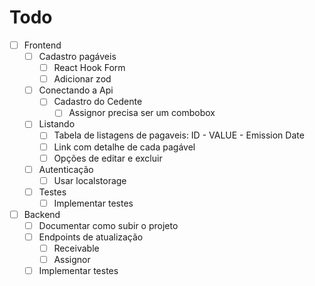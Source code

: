 # Todo

- [ ] Frontend
  - [ ] Cadastro pagáveis
    - [ ] React Hook Form
    - [ ] Adicionar zod
  - [ ] Conectando a Api
    - [ ] Cadastro do Cedente
      - [ ] Assignor precisa ser um combobox
  - [ ] Listando
    - [ ] Tabela de listagens de pagaveis: ID - VALUE - Emission Date
    - [ ] Link com detalhe de cada pagável
    - [ ] Opções de editar e excluir
  - [ ] Autenticação
    - [ ] Usar localstorage
  - [ ] Testes
    - [ ] Implementar testes
- [ ] Backend
  - [ ] Documentar como subir o projeto
  - [ ] Endpoints de atualização
    - [ ] Receivable
    - [ ] Assignor
  - [ ] Implementar testes
